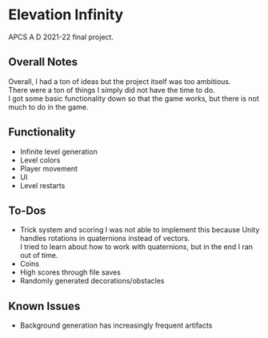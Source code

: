 # Elevation Infinity

APCS A D 2021-22 final project.

## Overall Notes

Overall, I had a ton of ideas but the project itself was too ambitious.  
There were a ton of things I simply did not have the time to do.  
I got some basic functionality down so that the game works, but there is not much to do in the game.

## Functionality

- Infinite level generation
- Level colors
- Player movement
- UI
- Level restarts

## To-Dos

- Trick system and scoring
    I was not able to implement this because Unity handles rotations in quaternions instead of vectors.  
    I tried to learn about how to work with quaternions, but in the end I ran out of time.  
- Coins
- High scores through file saves
- Randomly generated decorations/obstacles

## Known Issues

- Background generation has increasingly frequent artifacts